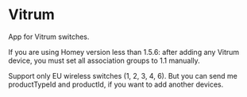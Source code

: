 # Vitrum

App for Vitrum switches.

If you are using Homey version less than 1.5.6: after adding any Vitrum device, you must set all association groups to 1.1 manually.

Support only EU wireless switches (1, 2, 3, 4, 6). But you can send me productTypeId and productId, if you want to add another devices.
